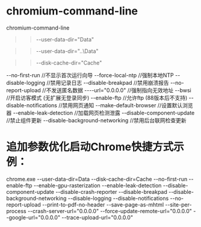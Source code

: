 # chromium-command-line
chromium-command-line

>>--user-data-dir="Data" 

>>--user-data-dir="..\Data" 

>>--disk-cache-dir="Cache"

--no-first-run //不显示首次运行向导
--force-local-ntp //强制本地NTP
--disable-logging //禁用记录日志
--disable-breakpad //禁用崩溃报告
--no-report-upload //不发送匿名数据
--*-*-url="0.0.0.0" //强制指向无效地址
--bwsi //开启访客模式 (无扩展无登录同步)
--enable-ftp //允许ftp (88版本后不支持)
--disable-notifications //禁用网页通知
--make-default-browser //设置默认浏览器
--enable-leak-detection //加载网页检测泄露
--disable-component-update //禁止组件更新
--disable-background-networking //禁用后台联网检查更新

# 追加参数优化启动Chrome快捷方式示例：
chrome.exe --user-data-dir=Data --disk-cache-dir=Cache --no-first-run --enable-ftp --enable-gpu-rasterization --enable-leak-detection --disable-component-update --disable-crash-reporter --disable-breakpad --disable-background-networking --disable-logging --disable-notifications --no-report-upload --print-to-pdf-no-header --save-page-as-mhtml --site-per-process --crash-server-url="0.0.0.0" --force-update-remote-url="0.0.0.0" --google-url="0.0.0.0" --trace-upload-url="0.0.0.0"
